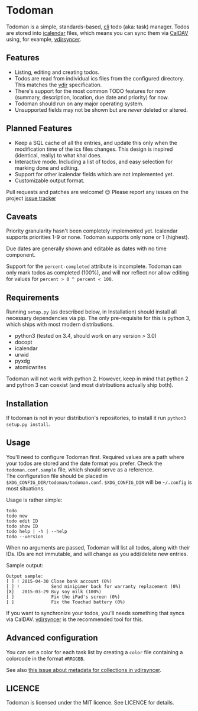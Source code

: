 Todoman
=======

Todoman is a simple, standards-based, [cli][1] todo (aka: task) manager. Todos
are stored into [icalendar][2] files, which means you can sync them via
[CalDAV][3] using, for example, [vdirsyncer][4].

[1]: https://en.wikipedia.org/wiki/Command-line_interface
[2]: https://tools.ietf.org/html/rfc5545
[3]: http://en.wikipedia.org/wiki/CalDAV
[4]: https://github.com/untitaker/vdirsyncer

Features
--------

 * Listing, editing and creating todos.
 * Todos are read from individual ics files from the configured directory. This
   matches the [vdir][vdir] specification.
 * There's support for the most common TODO features for now (summary,
   description, location, due date and priority) for now.
 * Todoman should run on any major operating system.
 * Unsupported fields may not be shown but are *never* deleted or altered.

[vdir]: https://vdirsyncer.readthedocs.org/en/latest/vdir.html

Planned Features
----------------

 * Keep a SQL cache of all the entries, and update this only when the
   modification time of the ics files changes. This design is inspired
   (identical, really) to what khal does.
 * Interactive mode. Including a list of todos, and easy selection for marking
   done and editing.
 * Support for other icalendar fields which are not implemented yet.
 * Customizable output format.

Pull requests and patches are welcome! 😉 Please report any issues on the
project [issue tracker](https://git.barrera.io/hobarrera/todoman/issues)

Caveats
-------

Priority granularity hasn't been completely implemented yet. Icalendar
supports priorities 1-9 or none. Todoman supports only none or 1 (highest).

Due dates are generally shown and editable as dates with no time component.

Support for the `percent-completed` attribute is incomplete. Todoman can only
mark todos as completed (100%), and will nor reflect nor allow editing for
values for `percent > 0 ^ percent < 100`.

Requirements
------------

Running `setup.py` (as described below, in Installation) should install all
necessary dependencies via pip. The only pre-requisite for this is python 3,
which ships with most modern distributions.

 * python3 (tested on 3.4, should work on any version > 3.0)
 * docopt
 * icalendar
 * urwid
 * pyxdg
 * atomicwrites

Todoman will not work with python 2. However, keep in mind that python 2 and
python 3 can coexist (and most distributions actually ship both).

Installation
------------

If todoman is not in your distribution's repositories, to install it run
`python3 setup.py install`. 

Usage
-----

You'll need to configure Todoman first. Required values are a path where your
todos are stored and the date format you prefer. Check the
`todoman.conf.sample` file, which should serve as a reference.  
The configuration file should be placed in
`$XDG_CONFIG_DIR/todoman/todoman.conf`. `$XDG_CONFIG_DIR` will be `~/.config`
is most situations.

Usage is rather simple:

    todo
    todo new
    todo edit ID
    todo show ID
    todo help | -h | --help
    todo --version

When no arguments are passed, Todoman will list all todos, along with their
IDs. IDs are not immutable, and will change as you add/delete new entries.

Sample output:

    Output sample:
    [ ] ! 2015-04-30 Close bank account (0%)
    [ ] !            Send minipimer back for warranty replacement (0%)
    [X]   2015-03-29 Buy soy milk (100%)
    [ ]              Fix the iPad's screen (0%)
    [ ]              Fix the Touchad battery (0%)

If you want to synchronize your todos, you'll needs something that syncs via
CalDAV. [vdirsyncer](https://github.com/untitaker/vdirsyncer) is the
recommended tool for this.

Advanced configuration
----------------------

You can set a color for each task list by creating a `color` file containing a
colorcode in the format `#RRGGBB`.

See also [this issue about metadata for collections in
vdirsyncer](https://github.com/untitaker/vdirsyncer/issues/125).

LICENCE
-------

Todoman is licensed under the MIT licence. See LICENCE for details.
